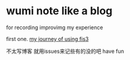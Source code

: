 # wumi note like a blog
for recording improvimg my experience

first one.
[my journey of using fis3](https://github.com/5Mi/wumi_blog/issues/1)

不太写博客 就用issues来记些有的没的吧 have fun
